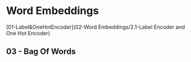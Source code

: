 # Word Embeddings

[01-Label&OneHotEncoder](02-Word Embeddings/2.1-Label Encoder and One Hot Encoder)

## 03 - Bag Of Words


